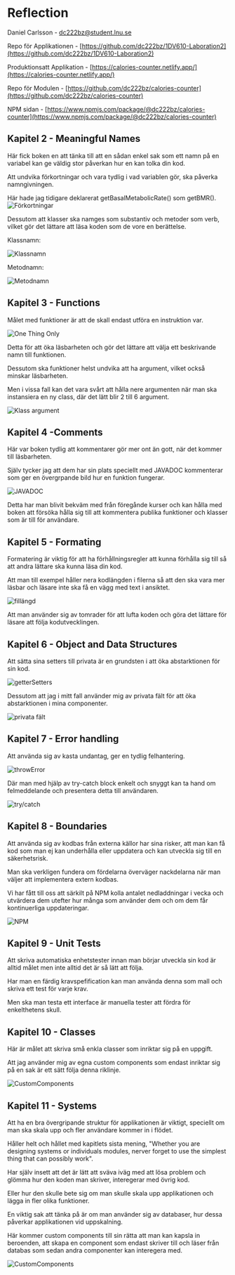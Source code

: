 # Reflection
Daniel Carlsson - <dc222bz@student.lnu.se>

Repo för Applikationen - [https://github.com/dc222bz/1DV610-Laboration2](https://github.com/dc222bz/1DV610-Laboration2)
                            
Produktionsatt Applikation - [https://calories-counter.netlify.app/](https://calories-counter.netlify.app/)

Repo för Modulen - [https://github.com/dc222bz/calories-counter](https://github.com/dc222bz/calories-counter)

NPM sidan - [https://www.npmjs.com/package/@dc222bz/calories-counter](https://www.npmjs.com/package/@dc222bz/calories-counter)

## Kapitel 2 - Meaningful Names

Här fick boken en att tänka till att en sådan enkel sak som ett namn på en variabel kan ge väldig stor påverkan hur en kan tolka din kod. 

Att undvika förkortningar och vara tydlig i vad variablen gör, ska påverka namngivningen. 

Här hade jag tidigare deklarerat getBasalMetabolicRate() som getBMR(). ![Förkortningar](./src/images/forkortningar.png)

Dessutom att klasser ska namges som substantiv och metoder som verb, vilket gör det lättare att läsa koden som de vore en berättelse.

Klassnamn:

![Klassnamn](./src/images/class.png)

Metodnamn:

![Metodnamn](./src/images/function.png)

## Kapitel 3 - Functions

Målet med funktioner är att de skall endast utföra en instruktion var.

![One Thing Only](./src/images/oneThing.png)

Detta för att öka läsbarheten och gör det lättare att välja ett beskrivande namn till funktionen. 

Dessutom ska funktioner helst undvika att ha argument, vilket också minskar läsbarheten. 

Men i vissa fall kan det vara svårt att hålla nere argumenten när man ska instansiera en ny class, där det lätt blir 2 till 6 argument. 

![Klass argument](./src/images/klassArgument.png)

## Kapitel 4 -Comments

Här var boken tydlig att kommentarer gör mer ont än gott, när det kommer till läsbarheten. 

Själv tycker jag att dem har sin plats speciellt med JAVADOC kommenterar som ger en övergrpande bild hur en funktion fungerar.

![JAVADOC](./src/images/function.png)

Detta har man blivit bekväm med från föregånde kurser och kan hålla med boken att försöka hålla sig till att kommentera publika funktioner och klasser som är till för användare. 

## Kapitel 5 - Formating

Formatering är viktig för att ha förhållningsregler att kunna förhålla sig till så att andra lättare ska kunna läsa din kod. 

Att man till exempel håller nera kodlängden i filerna så att den ska vara mer läsbar och läsare inte ska få en vägg med text i ansiktet. 

![fillängd](./src/images/fillangd.png)

Att man använder sig av tomrader för att lufta koden och göra det lättare för läsare att följa kodutvecklingen.

## Kapitel 6 - Object and Data Structures

Att sätta sina setters till privata är en grundsten i att öka abstarktionen för sin kod. 

![getterSetters](./src/images/gettersSetters.png)

Dessutom att jag i mitt fall använder mig av privata fält för att öka abstarktionen i mina componenter.

![privata fält](./src/images/privataFalt.png)

## Kapitel 7 - Error handling

Att använda sig av kasta undantag, ger en tydlig felhantering. 

![throwError](./src/images/error.png)

Där man med hjälp av try-catch block enkelt och snyggt kan ta hand om felmeddelande och presentera detta till användaren.

![try/catch](./src/images/tryCatch.png)

## Kapitel 8 - Boundaries

Att använda sig av kodbas från externa källor har sina risker, att man kan få kod som man ej kan underhålla eller uppdatera och kan utveckla sig till en säkerhetsrisk. 

Man ska verkligen fundera om fördelarna överväger nackdelarna när man väljer att implementera extern kodbas. 

Vi har fått till oss att särkilt på NPM kolla antalet nedladdningar i vecka och utvärdera dem utefter hur många som använder dem och om dem får kontinuerliga uppdateringar.

![NPM](./src/images/npm.png)

## Kapitel 9 - Unit Tests

Att skriva automatiska enhetstester innan man börjar utveckla sin kod är alltid målet men inte alltid det är så lätt att följa. 

Har man en färdig kravspefification kan man använda denna som mall och skriva ett test för varje krav. 

Men ska man testa ett interface är manuella tester att fördra för enkelthetens skull.


## Kapitel 10 - Classes

Här är målet att skriva små enkla classer som inriktar sig på en uppgift. 

Att jag använder mig av egna custom components som endast inriktar sig på en sak är ett sätt följa denna riklinje. 

![CustomComponents](./src/images/customComponents.png)

## Kapitel 11 - Systems

Att ha en bra övergripande struktur för applikationen är viktigt, speciellt om man ska skala upp och fler användare kommer in i flödet. 

Håller helt och hållet med kapitlets sista mening, "Whether you are designing systems or individuals modules, nerver forget to use the simplest thing that can possibly work". 

Har själv insett att det är lätt att sväva iväg med att lösa problem och glömma hur den koden man skriver, interegerar med övrig kod. 

Eller hur den skulle bete sig om man skulle skala upp applikationen och lägga in fler olika funktioner. 

En viktig sak att tänka på är om man använder sig av databaser, hur dessa påverkar applikationen vid uppskalning.

Här kommer custom components till sin rätta att man kan kapsla in beroenden, att skapa en component som endast skriver till och läser från databas som sedan andra componenter kan interegera med.

![CustomComponents](./src/images/customComponents.png)
